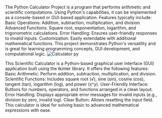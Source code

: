 The Python Calculator Project is a program that performs arithmetic and scientific computations. Using Python's capabilities, it can be implemented as a console-based or GUI-based application. Features typically include:
Basic Operations: Addition, subtraction, multiplication, and division.
Advanced Functions: Square root, exponentiation, logarithm, and trigonometric calculations.
Error Handling: Ensures user-friendly responses to invalid inputs.
Customization: Easily extendable with additional mathematical functions.
This project demonstrates Python's versatility and is great for learning programming concepts, GUI development, and computational logic.
![Calculator py](https://github.com/user-attachments/assets/d282e3d8-7c94-49f7-8114-93eae6370c4d)

This Scientific Calculator is a Python-based graphical user interface (GUI) application built using the tkinter library. It offers the following features:
Basic Arithmetic: Perform addition, subtraction, multiplication, and division.
Scientific Functions: Includes square root (√), sine (sin), cosine (cos), tangent (tan), logarithm (log), and power (x^y).
User-Friendly Interface: Buttons for numbers, operators, and functions arranged in a clean layout.
Error Handling: Displays appropriate error messages for invalid inputs (e.g., division by zero, invalid log).
Clear Button: Allows resetting the input field.
This calculator is ideal for solving basic to advanced mathematical expressions with ease.

